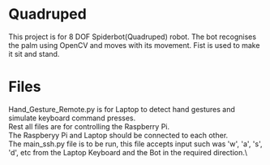 # Quadruped
This project is for 8 DOF Spiderbot(Quadruped) robot.
The bot recognises the palm using OpenCV and moves with its movement. Fist is used to make it sit and stand.


# Files
Hand_Gesture_Remote.py is for Laptop to detect hand gestures and simulate keyboard command presses.\
Rest all files are for controlling the Raspberry Pi.\
The Raspberyy Pi and Laptop should be connected to each other.\
The main_ssh.py file is to be run, this file accepts input such was 'w', 'a', 's', 'd', etc from the Laptop Keyboard and the Bot in the required direction.\
